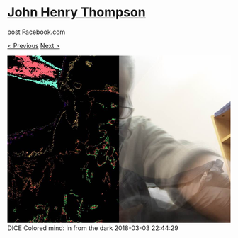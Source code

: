 # [John Henry Thompson](../README.md)
post Facebook.com

[< Previous](2018-03-03-3.md) [Next >](2018-03-03-5.md)

[![](../media/2018-03-03/Timeline-Photos-DICE-Colored-mind-in-from-the-dark.jpg)](../README.md)
DICE Colored mind: in from the dark
2018-03-03 22:44:29